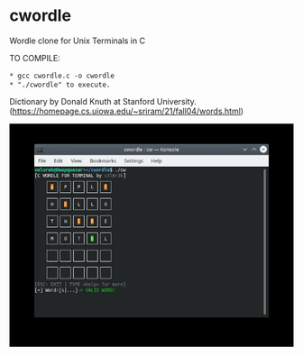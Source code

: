 # cwordle
Wordle clone for Unix Terminals in C 


TO COMPILE:  

    * gcc cwordle.c -o cwordle
    * "./cwordle" to execute.
    
Dictionary by Donald Knuth at Stanford University. 
(https://homepage.cs.uiowa.edu/~sriram/21/fall04/words.html)

![Alt text](cwordle.jpg?raw=true "Demo")
